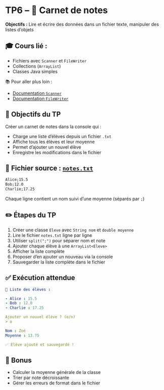 # TP6 – 📝 Carnet de notes

**Objectifs :** Lire et écrire des données dans un fichier texte, manipuler des listes d’objets

## 🎓 Cours lié :

- Fichiers avec `Scanner` et `FileWriter`
- Collections (`ArrayList`)
- Classes Java simples

📚 Pour aller plus loin :

- [Documentation `Scanner`](https://docs.oracle.com/en/java/javase/21/docs/api/java.base/java/util/Scanner.html)
- [Documentation `FileWriter`](https://docs.oracle.com/en/java/javase/21/docs/api/java.base/java/io/FileWriter.html)

## 🎯 Objectifs du TP

Créer un carnet de notes dans la console qui :

- Charge une liste d’élèves depuis un fichier `.txt`
- Affiche tous les élèves et leur moyenne
- Permet d’ajouter un nouvel élève
- Enregistre les modifications dans le fichier

## 📄 Fichier source : [`notes.txt`](notes.txt)

```txt
Alice;15.5
Bob;12.0
Charlie;17.25
```

Chaque ligne contient un nom suivi d’une moyenne (séparés par `;`)

## ✏️ Étapes du TP

1. Créer une classe `Eleve` avec `String nom` et `double moyenne`
2. Lire le fichier `notes.txt` ligne par ligne
3. Utiliser `split(";")` pour séparer nom et note
4. Ajouter chaque élève à une `ArrayList<Eleve>`
5. Afficher la liste complète
6. Proposer d’en ajouter un nouveau via la console
7. Sauvegarder la liste complète dans le fichier

## ✅ Exécution attendue

```yaml
📒 Liste des élèves :

- Alice : 15.5
- Bob : 12.0
- Charlie : 17.25

Ajouter un nouvel élève ? (o/n)
> o

Nom : Zoé
Moyenne : 13.75

✅ Élève ajouté et sauvegardé !
```

## 🧠 Bonus

- Calculer la moyenne générale de la classe
- Trier par note décroissante
- Gérer les erreurs de format dans le fichier